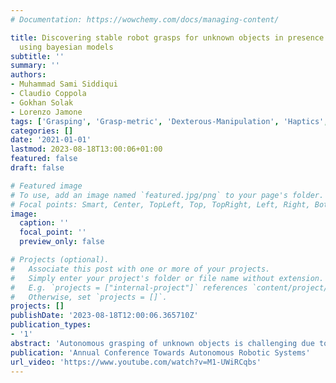 ```yaml
---
# Documentation: https://wowchemy.com/docs/managing-content/

title: Discovering stable robot grasps for unknown objects in presence of uncertainty
  using bayesian models
subtitle: ''
summary: ''
authors:
- Muhammad Sami Siddiqui
- Claudio Coppola
- Gokhan Solak
- Lorenzo Jamone
tags: ['Grasping', 'Grasp-metric', 'Dexterous-Manipulation', 'Haptics', 'Manipulation', 'Tactile-Sensing']
categories: []
date: '2021-01-01'
lastmod: 2023-08-18T13:00:06+01:00
featured: false
draft: false

# Featured image
# To use, add an image named `featured.jpg/png` to your page's folder.
# Focal points: Smart, Center, TopLeft, Top, TopRight, Left, Right, BottomLeft, Bottom, BottomRight.
image:
  caption: ''
  focal_point: ''
  preview_only: false

# Projects (optional).
#   Associate this post with one or more of your projects.
#   Simply enter your project's folder or file name without extension.
#   E.g. `projects = ["internal-project"]` references `content/project/deep-learning/index.md`.
#   Otherwise, set `projects = []`.
projects: []
publishDate: '2023-08-18T12:00:06.365710Z'
publication_types:
- '1'
abstract: 'Autonomous grasping of unknown objects is challenging due to the uncertainty in robotic sensing and action generation. This paper presents a pipeline for predicting a safe grasp in unknown objects using depth and tactile sensing. The main objective of the work is to explore haptically to maximise a given grasp metric, such that the probability of dropping the object after lifting from the surface is minimal. The performance of the uniform grid search method is compared with probabilistic methods (i.e. standard and unscented Bayesian Optimisation) to discover safe points. The results show that unscented Bayesian Optimisation provides better confidence in finding a safe grasp. This is demonstrated by observing optimum points being far from the edges and the exploration converging sooner than other methods in a limited number of exploratory observations.'
publication: 'Annual Conference Towards Autonomous Robotic Systems'
url_video: 'https://www.youtube.com/watch?v=M1-UWiRCqbs'
---
```

